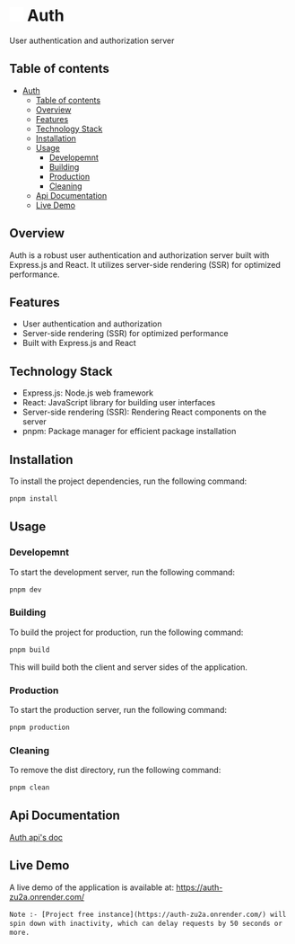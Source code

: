 # <h1><img src="./client/assets/favicon.svg" width="25" height="25"/> Auth</h1>

User authentication and authorization server

## Table of contents

- [ Auth](#-auth)
  - [Table of contents](#table-of-contents)
  - [Overview](#overview)
  - [Features](#features)
  - [Technology Stack](#technology-stack)
  - [Installation](#installation)
  - [Usage](#usage)
    - [Developemnt](#developemnt)
    - [Building](#building)
    - [Production](#production)
    - [Cleaning](#cleaning)
  - [Api Documentation](#api-documentation)
  - [Live Demo](#live-demo)

## Overview

Auth is a robust user authentication and authorization server built with Express.js and React. It utilizes server-side rendering (SSR) for optimized performance.

## Features

- User authentication and authorization
- Server-side rendering (SSR) for optimized performance
- Built with Express.js and React

## Technology Stack

- Express.js: Node.js web framework
- React: JavaScript library for building user interfaces
- Server-side rendering (SSR): Rendering React components on the server
- pnpm: Package manager for efficient package installation

## Installation

To install the project dependencies, run the following command:

```bash
pnpm install
```

## Usage

### Developemnt

To start the development server, run the following command:

```bash
pnpm dev
```

### Building

To build the project for production, run the following command:

```bash
pnpm build
```

This will build both the client and server sides of the application.

### Production

To start the production server, run the following command:

```bash
pnpm production
```

### Cleaning

To remove the dist directory, run the following command:

```bash
pnpm clean
```

## Api Documentation

[Auth api's doc](https://documenter.getpostman.com/view/26238267/2sAY4ydfot)

## Live Demo

A live demo of the application is available at: https://auth-zu2a.onrender.com/

```
Note :- [Project free instance](https://auth-zu2a.onrender.com/) will spin down with inactivity, which can delay requests by 50 seconds or more.
```
